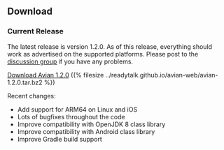 ## Download

### Current Release

The latest release is version 1.2.0. As of this release, everything should work
as advertised on the supported platforms. Please post to the
[discussion group](http://groups.google.com/group/avian) if you have any problems.

[Download Avian 1.2.0](../avian-web/avian-1.2.0.tar.bz2)
({% filesize ../readytalk.github.io/avian-web/avian-1.2.0.tar.bz2 %})

Recent changes:

* Add support for ARM64 on Linux and iOS
* Lots of bugfixes throughout the code
* Improve compatibility with OpenJDK 8 class library
* Improve compatibility with Android class library
* Improve Gradle build support
